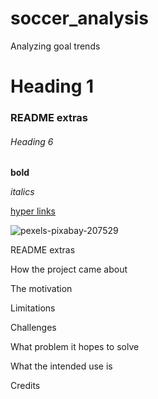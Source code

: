 # soccer_analysis
Analyzing goal trends
# Heading 1
### README extras
###### Heading 6
**bold**

*italics*

[hyper links](https://www.youtube.com/)

![pexels-pixabay-207529](https://github.com/user-attachments/assets/a79605d9-a80c-4c62-8a5e-a908d8c5c929)

README extras

How the project came about

The motivation

Limitations

Challenges

What problem it hopes to solve

What the intended use is

Credits
